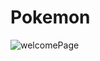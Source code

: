 # Pokemon

![welcomePage](https://user-images.githubusercontent.com/6881169/102020401-469d8e80-3d79-11eb-8c43-67c8abd2a9a4.png)

